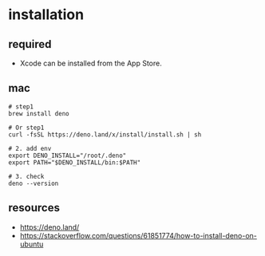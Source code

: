 # installation

## required
- Xcode can be installed from the App Store.

## mac
```shell
# step1
brew install deno

# Or step1
curl -fsSL https://deno.land/x/install/install.sh | sh

# 2. add env
export DENO_INSTALL="/root/.deno"
export PATH="$DENO_INSTALL/bin:$PATH"

# 3. check
deno --version
```


## resources
- https://deno.land/
- https://stackoverflow.com/questions/61851774/how-to-install-deno-on-ubuntu
